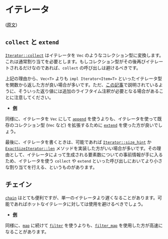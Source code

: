 <!-- commit: https://github.com/nnethercote/perf-book/commit/b6d4c85f8fa59def307b835da94f058b1c1fd7c6 -->

# イテレータ

([原文](https://nnethercote.github.io/perf-book/iterators.html))

## `collect` と `extend`

[`Iterator::collect`] はイテレータを `Vec` のようなコレクション型に変換します。これは通常割り当てを必要とします。もしコレクション型がその後再びイテレートされるだけなのであれば、`collect` の呼び出しは避けるべきです。

[`iterator::collect`]: https://doc.rust-lang.org/std/iter/trait.Iterator.html#method.collect

上記の理由から、`Vec<T>` よりも `impl Iterator<Item=T>` といったイテレータ型を関数から返した方が良い場合が多いです。ただ、[この記事]で説明されているように、そういった返り値には追加のライフタイム注釈が必要となる場合があることに注意してください。

- [**例**](https://github.com/rust-lang/rust/pull/77990/commits/660d8a6550a126797aa66a417137e39a5639451b)

[この記事]: https://blog.katona.me/2019/12/29/Rust-Lifetimes-and-Iterators/

同様に、イテレータを `Vec` にして [`append`] を使うよりも、イテレータを使って既存のコレクション型 (`Vec` など) を拡張するために [`extend`] を使った方が良いでしょう。

[`extend`]: https://doc.rust-lang.org/std/iter/trait.Extend.html#tymethod.extend
[`append`]: https://doc.rust-lang.org/std/vec/struct.Vec.html#method.append

最後に、イテレータを書くときは、可能であれば [`Iterator::size_hint`] か [`ExactSizeIterator::len`] メソッドを実装した方がいい場合が多いです。その理由として、イテレータによって生成される要素数についての事前情報が手に入るため、イテレータを使う `collect` や `extend` といった呼び出しにおいてより小さな割り当てを行える、というものがあります。

[`iterator::size_hint`]: https://doc.rust-lang.org/std/iter/trait.Iterator.html#method.size_hint
[`exactsizeiterator::len`]: https://doc.rust-lang.org/std/iter/trait.ExactSizeIterator.html#method.len

## チェイン

[`chain`] はとても便利ですが、単一のイテレータより遅くなることがあります。可能であればホットなイテレータに対しては使用を避けるべきでしょう。

- [**例**](https://github.com/rust-lang/rust/pull/64801/commits/5ca99b750e455e9b5e13e83d0d7886486231e48a)

同様に、[`map`] に続けて [`filter`] を使うよりも、[`filter_map`] を使用した方が高速になることがあります。

[`chain`]: https://doc.rust-lang.org/std/iter/trait.Iterator.html#method.chain
[`filter_map`]: https://doc.rust-lang.org/std/iter/trait.Iterator.html#method.filter_map
[`filter`]: https://doc.rust-lang.org/std/iter/trait.Iterator.html#method.filter
[`map`]: https://doc.rust-lang.org/std/iter/trait.Iterator.html#method.map
